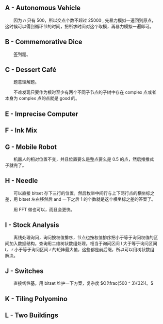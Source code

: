 ## A - Autonomous Vehicle
&emsp;&emsp;因为 $n$ 只有 $500$，所以交点个数不超过 $25000$ , 先暴力模拟一遍回到原点，这时候可以得到循环节的时间，把所求时间对这个取模，再暴力模拟一遍即可。

## B - Commemorative Dice 
&emsp;&emsp;签到题。

## C - Dessert Café 
&emsp;&emsp;题意理解题。

&emsp;&emsp;不难发现只要作为根时至少有两个不同子节点的子树中存在 complex 点或者本身为 complex 点的点就是 good 的。

## E - Imprecise Computer 
## F - Ink Mix 
## G - Mobile Robot 
&emsp;&emsp;机器人的相对位置不变，并且位置要么是整点要么是 0.5 的点，然后推推式子就完了。

## H - Needle 
&emsp;&emsp;可以直接 bitset 存下三行的位置，然后枚举中间行与上下两行点的横坐标之差，用 bitset 左右移然后 and 一下之后 1 的个数就是这个横坐标之差的答案了。

&emsp;&emsp;用 FFT 做也可以，而且会更快。

## I - Stock Analysis 
&emsp;&emsp;离线处理询问，询问按权值排序，节点也按权值排序把小于等于询问权值的区间加入数据结构。查询用二维树状数组处理，相当于询问区间 $l$ 大于等于询问区间 $l$， $r$ 小于等于询问区间 $r$ 的矩阵最大值，这些都是前后缀，所以可以用树状数组解决。

## J - Switches 
&emsp;&emsp;直接线性基，用 bitset 维护一下方案，复杂度 $O(\frac{500 ^ 3}{32})。$

## K - Tiling Polyomino 
## L - Two Buildings 